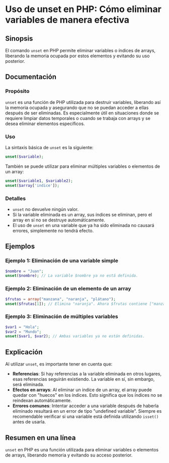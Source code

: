 <!--
Meta Description: # Uso de unset en PHP: Cómo eliminar variables de manera efectiva ## Sinopsis El comando `unset` en PHP permite eliminar variables o índices de arrays...
Meta Keywords: unset, variable, php, array, variables
-->

# Uso de unset en PHP: Cómo eliminar variables de manera efectiva

## Sinopsis
El comando `unset` en PHP permite eliminar variables o índices de arrays, liberando la memoria ocupada por estos elementos y evitando su uso posterior.

## Documentación
### Propósito
`unset` es una función de PHP utilizada para destruir variables, liberando así la memoria ocupada y asegurando que no se puedan acceder a ellas después de ser eliminadas. Es especialmente útil en situaciones donde se requiere limpiar datos temporales o cuando se trabaja con arrays y se desea eliminar elementos específicos.

### Uso
La sintaxis básica de `unset` es la siguiente:

```php
unset($variable);
```

También se puede utilizar para eliminar múltiples variables o elementos de un array:

```php
unset($variable1, $variable2);
unset($array['indice']);
```

### Detalles
- `unset` no devuelve ningún valor.
- Si la variable eliminada es un array, sus índices se eliminan, pero el array en sí no se destruye automáticamente.
- El uso de `unset` en una variable que ya ha sido eliminada no causará errores, simplemente no tendrá efecto.

## Ejemplos
### Ejemplo 1: Eliminación de una variable simple
```php
$nombre = "Juan";
unset($nombre); // La variable $nombre ya no está definida.
```

### Ejemplo 2: Eliminación de un elemento de un array
```php
$frutas = array("manzana", "naranja", "plátano");
unset($frutas[1]); // Elimina "naranja". Ahora $frutas contiene ["manzana", "plátano"].
```

### Ejemplo 3: Eliminación de múltiples variables
```php
$var1 = "Hola";
$var2 = "Mundo";
unset($var1, $var2); // Ambas variables ya no están definidas.
```

## Explicación
Al utilizar `unset`, es importante tener en cuenta que:

- **Referencias**: Si hay referencias a la variable eliminada en otros lugares, esas referencias seguirán existiendo. La variable en sí, sin embargo, será eliminada.
- **Efectos en arrays**: Al eliminar un índice de un array, el array puede quedar con "huecos" en los índices. Esto significa que los índices no se reindexan automáticamente.
- **Errores comunes**: Intentar acceder a una variable después de haberla eliminado resultará en un error de tipo "undefined variable". Siempre es recomendable verificar si una variable está definida utilizando `isset()` antes de usarla.

## Resumen en una línea
`unset` en PHP es una función utilizada para eliminar variables o elementos de arrays, liberando memoria y evitando su acceso posterior.